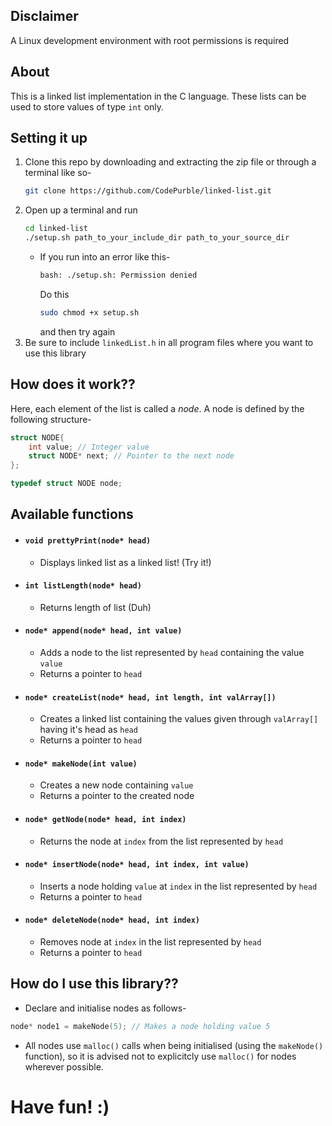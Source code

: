 ## **Disclaimer** 
A Linux development environment with root permissions is required

## About
This is a linked list implementation in the C language. These lists can be used to store values of type `int` only.

## Setting it up
1. Clone this repo by downloading and extracting the zip file or through a terminal like so-
    ```bash
    git clone https://github.com/CodePurble/linked-list.git
    ```
2. Open up a terminal and run
    ```bash
    cd linked-list
    ./setup.sh path_to_your_include_dir path_to_your_source_dir
    ```
    * If you run into an error like this- 
        ```bash
        bash: ./setup.sh: Permission denied
        ```
      Do this
        ```bash
        sudo chmod +x setup.sh
        ```
      and then try again
3. Be sure to include `linkedList.h` in all program files where you want to use this library

## How does it work??
Here, each element of the list is called a _node_. A node is defined by the following structure-

```C
struct NODE{
    int value; // Integer value
    struct NODE* next; // Pointer to the next node
};

typedef struct NODE node;
```

## Available functions
* #### `void prettyPrint(node* head)`
    * Displays linked list as a linked list! (Try it!)
* #### `int listLength(node* head)`
    * Returns length of list (Duh)
* #### `node* append(node* head, int value)`
    * Adds a node to the list represented by `head` containing the value `value`
    * Returns a pointer to `head`
* #### `node* createList(node* head, int length, int valArray[])`
    * Creates a linked list containing the values given through `valArray[]` having it's head as `head`
    * Returns a pointer to `head`
* #### `node* makeNode(int value)`
    * Creates a new node containing `value`
    * Returns a pointer to the created node
* #### `node* getNode(node* head, int index)`
    * Returns the node at `index` from the list represented by `head`
* #### `node* insertNode(node* head, int index, int value)`
    * Inserts a node holding `value` at `index` in the list represented by `head`
    * Returns a pointer to `head`
* #### `node* deleteNode(node* head, int index)`
    * Removes node at `index` in the list represented by `head`
    * Returns a pointer to `head`

## How do I use this library??
* Declare and initialise nodes as follows-
```C
node* node1 = makeNode(5); // Makes a node holding value 5
```
* All nodes use `malloc()` calls when being initialised (using the `makeNode()` function), so it is advised not to explicitcly use `malloc()` for nodes wherever possible.

# Have fun! :)
